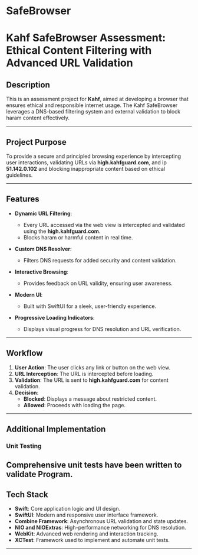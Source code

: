 # SafeBrowser

# Kahf SafeBrowser Assessment: Ethical Content Filtering with Advanced URL Validation  

## Description  
This is an assessment project for **Kahf**, aimed at developing a browser that ensures ethical and responsible internet usage. The Kahf SafeBrowser leverages a DNS-based filtering system and external validation to block haram content effectively.  

---

## Project Purpose  
To provide a secure and principled browsing experience by intercepting user interactions, validating URLs via **high.kahfguard.com**, and ip **51.142.0.102** and blocking inappropriate content based on ethical guidelines.  

---

## Features  
- **Dynamic URL Filtering**:  
  - Every URL accessed via the web view is intercepted and validated using the **high.kahfguard.com**.  
  - Blocks haram or harmful content in real time.  

- **Custom DNS Resolver**:  
  - Filters DNS requests for added security and content validation.  

- **Interactive Browsing**:  
  - Provides feedback on URL validity, ensuring user awareness.  

- **Modern UI**:  
  - Built with SwiftUI for a sleek, user-friendly experience.  

- **Progressive Loading Indicators**:  
  - Displays visual progress for DNS resolution and URL verification.  

---

## Workflow  
1. **User Action**: The user clicks any link or button on the web view.  
2. **URL Interception**: The URL is intercepted before loading.  
3. **Validation**: The URL is sent to **high.kahfguard.com** for content validation.  
4. **Decision**:  
   - **Blocked**: Displays a message about restricted content.  
   - **Allowed**: Proceeds with loading the page.  

---

## Additional Implementation  
### Unit Testing  
Comprehensive unit tests have been written to validate Program. 
---

## Tech Stack  
- **Swift**: Core application logic and UI design.  
- **SwiftUI**: Modern and responsive user interface framework.  
- **Combine Framework**: Asynchronous URL validation and state updates.  
- **NIO and NIOExtras**: High-performance networking for DNS resolution.  
- **WebKit**: Advanced web rendering and interaction tracking.  
- **XCTest**: Framework used to implement and automate unit tests.  

---


